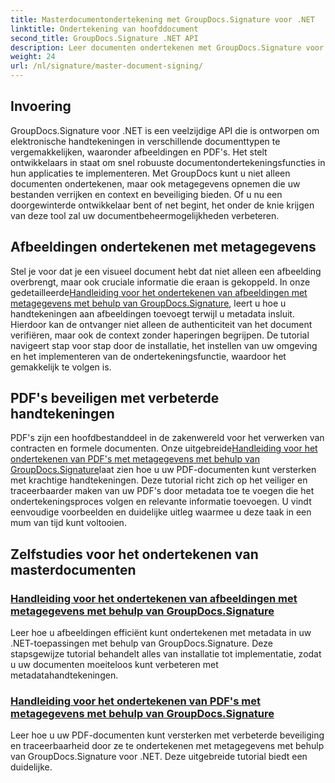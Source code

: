 ```yaml
---
title: Masterdocumentondertekening met GroupDocs.Signature voor .NET
linktitle: Ondertekening van hoofddocument
second_title: GroupDocs.Signature .NET API
description: Leer documenten ondertekenen met GroupDocs.Signature voor .NET in onze gedetailleerde tutorials. Onderteken moeiteloos afbeeldingen en PDF's met metadata.
weight: 24
url: /nl/signature/master-document-signing/
---
```

## Invoering

GroupDocs.Signature voor .NET is een veelzijdige API die is ontworpen om elektronische handtekeningen in verschillende documenttypen te vergemakkelijken, waaronder afbeeldingen en PDF's. Het stelt ontwikkelaars in staat om snel robuuste documentondertekeningsfuncties in hun applicaties te implementeren. Met GroupDocs kunt u niet alleen documenten ondertekenen, maar ook metagegevens opnemen die uw bestanden verrijken en context en beveiliging bieden. Of u nu een doorgewinterde ontwikkelaar bent of net begint, het onder de knie krijgen van deze tool zal uw documentbeheermogelijkheden verbeteren.

## Afbeeldingen ondertekenen met metagegevens  
Stel je voor dat je een visueel document hebt dat niet alleen een afbeelding overbrengt, maar ook cruciale informatie die eraan is gekoppeld. In onze gedetailleerde[Handleiding voor het ondertekenen van afbeeldingen met metagegevens met behulp van GroupDocs.Signature](./signing-images-with-metadata/), leert u hoe u handtekeningen aan afbeeldingen toevoegt terwijl u metadata insluit. Hierdoor kan de ontvanger niet alleen de authenticiteit van het document verifiëren, maar ook de context zonder haperingen begrijpen. De tutorial navigeert stap voor stap door de installatie, het instellen van uw omgeving en het implementeren van de ondertekeningsfunctie, waardoor het gemakkelijk te volgen is.

## PDF's beveiligen met verbeterde handtekeningen  
 PDF's zijn een hoofdbestanddeel in de zakenwereld voor het verwerken van contracten en formele documenten. Onze uitgebreide[Handleiding voor het ondertekenen van PDF's met metagegevens met behulp van GroupDocs.Signature](./signing-pdf-with-metadata/)laat zien hoe u uw PDF-documenten kunt versterken met krachtige handtekeningen. Deze tutorial richt zich op het veiliger en traceerbaarder maken van uw PDF's door metadata toe te voegen die het ondertekeningsproces volgen en relevante informatie toevoegen. U vindt eenvoudige voorbeelden en duidelijke uitleg waarmee u deze taak in een mum van tijd kunt voltooien.

## Zelfstudies voor het ondertekenen van masterdocumenten
### [Handleiding voor het ondertekenen van afbeeldingen met metagegevens met behulp van GroupDocs.Signature](./signing-images-with-metadata/)
Leer hoe u afbeeldingen efficiënt kunt ondertekenen met metadata in uw .NET-toepassingen met behulp van GroupDocs.Signature. Deze stapsgewijze tutorial behandelt alles van installatie tot implementatie, zodat u uw documenten moeiteloos kunt verbeteren met metadatahandtekeningen.
### [Handleiding voor het ondertekenen van PDF's met metagegevens met behulp van GroupDocs.Signature](./signing-pdf-with-metadata/)
Leer hoe u uw PDF-documenten kunt versterken met verbeterde beveiliging en traceerbaarheid door ze te ondertekenen met metagegevens met behulp van GroupDocs.Signature voor .NET. Deze uitgebreide tutorial biedt een duidelijke.
